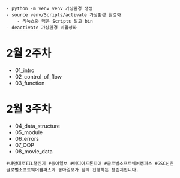 ```
- python -m venv venv 가상환경 생성
- source venv/Scripts/activate 가상환경 활성화
    - 리눅스와 맥은 Scripts 말고 bin
- deactivate 가상환경 비활성화
```

# 2월 2주차
- 01_intro
- 02_control_of_flow
- 03_function

# 2월 3주차
- 04_data_structure
- 05_module
- 06_errors
- 07_OOP
- 08_movie_data
```
#내맘대로TIL챌린지 #동아일보 #미디어프론티어 #글로벌소프트웨어캠퍼스 #GSC신촌
글로벌소프트웨어캠퍼스와 동아일보가 함께 진행하는 챌린지입니다.
```